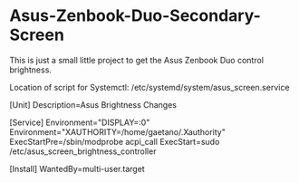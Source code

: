 # Asus-Zenbook-Duo-Secondary-Screen

This is just a small little project to get the Asus Zenbook Duo control brightness.

Location of script for Systemctl:
/etc/systemd/system/asus_screen.service


[Unit]
Description=Asus Brightness Changes

[Service]
Environment="DISPLAY=:0"
Environment="XAUTHORITY=/home/gaetano/.Xauthority"
ExecStartPre=/sbin/modprobe acpi_call
ExecStart=sudo /etc/asus_screen_brightness_controller


[Install]
WantedBy=multi-user.target
